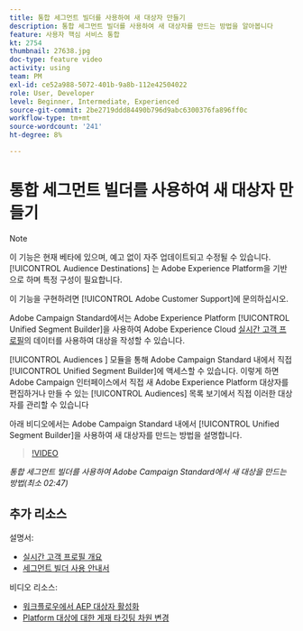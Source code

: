 ```yaml
---
title: 통합 세그먼트 빌더를 사용하여 새 대상자 만들기
description: 통합 세그먼트 빌더를 사용하여 새 대상자를 만드는 방법을 알아봅니다
feature: 사용자 핵심 서비스 통합
kt: 2754
thumbnail: 27638.jpg
doc-type: feature video
activity: using
team: PM
exl-id: ce52a988-5072-401b-9a8b-112e42504022
role: User, Developer
level: Beginner, Intermediate, Experienced
source-git-commit: 2be2719ddd84490b796d9abc6300376fa896ff0c
workflow-type: tm+mt
source-wordcount: '241'
ht-degree: 8%

---
```


# 통합 세그먼트 빌더를 사용하여 새 대상자 만들기

>[!NOTE]
>
>이 기능은 현재 베타에 있으며, 예고 없이 자주 업데이트되고 수정될 수 있습니다. [!UICONTROL Audience Destinations] 는 Adobe Experience Platform을 기반으로 하며 특정 구성이 필요합니다.
>
>이 기능을 구현하려면 [!UICONTROL Adobe Customer Support]에 문의하십시오.

Adobe Campaign Standard에서는 Adobe Experience Platform [!UICONTROL Unified Segment Builder]을 사용하여 Adobe Experience Cloud [실시간 고객 프로필](https://docs.adobe.com/content/help/en/platform-learn/tutorials/profiles/understanding-the-real-time-customer-profile.html)의 데이터를 사용하여 대상을 작성할 수 있습니다.

[!UICONTROL Audiences ] 모듈을 통해 Adobe Campaign Standard 내에서 직접 [!UICONTROL Unified Segment Builder]에 액세스할 수 있습니다. 이렇게 하면 Adobe Campaign 인터페이스에서 직접 새 Adobe Experience Platform 대상자를 편집하거나 만들 수 있는 [!UICONTROL Audiences] 목록 보기에서 직접 이러한 대상자를 관리할 수 있습니다

아래 비디오에서는 Adobe Campaign Standard 내에서 [!UICONTROL Unified Segment Builder]을 사용하여 새 대상자를 만드는 방법을 설명합니다.

>[!VIDEO](https://video.tv.adobe.com/v/27638?quality=12)

*통합 세그먼트 빌더를 사용하여 Adobe Campaign Standard에서 새 대상을 만드는 방법(최소 02:47)*

## 추가 리소스

설명서:

* [실시간 고객 프로필 개요](https://www.adobe.io/apis/experienceplatform/home/profile-identity-segmentation/profile-identity-segmentation-services.html#!api-specification/markdown/narrative/technical_overview/unified_profile_architectural_overview/unified_profile_architectural_overview.md)
* [세그먼트 빌더 사용 안내서](https://www.adobe.io/apis/experienceplatform/home/profile-identity-segmentation/profile-identity-segmentation-services.html#!api-specification/markdown/narrative/technical_overview/segmentation/segment-builder-guide.md)

비디오 리소스:

* [워크플로우에서 AEP 대상자 활성화](/help/profiles-and-audiences/audience-destinations/activating-aep-audiences.md)
* [Platform 대상에 대한 게재 타깃팅 차원 변경](/help/profiles-and-audiences/audience-destinations/changing-targeting-dimension.md)
